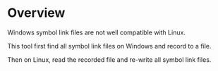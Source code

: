 # Overview

Windows symbol link files are not well compatible with Linux.

This tool first find all symbol link files on Windows and record to a file.

Then on Linux, read the recorded file and re-write all symbol link files.
